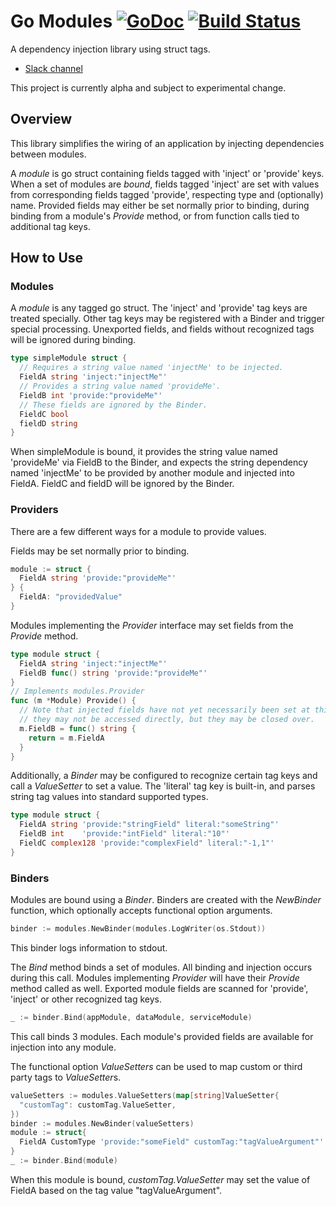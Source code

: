 # Go Modules [![GoDoc](https://godoc.org/github.com/go-modules/modules?status.svg)](https://godoc.org/github.com/go-modules/modules) [![Build Status](https://travis-ci.org/go-modules/modules.svg)](https://travis-ci.org/go-modules/modules)
A dependency injection library using struct tags.

- [Slack channel](https://gophers.slack.com/messages/go-modules/)

This project is currently alpha and subject to experimental change.

## Overview
This library simplifies the wiring of an application by injecting dependencies between modules.

A *module* is go struct containing fields tagged with 'inject' or 'provide' keys. When a set of modules are
*bound*, fields tagged 'inject' are set with values from corresponding fields tagged 'provide', respecting type and
(optionally) name. Provided fields may either be set normally prior to binding, during binding from a module's *Provide*
method, or from function calls tied to additional tag keys.

## How to Use

### Modules
A *module* is any tagged go struct. The 'inject' and 'provide' tag keys are treated specially. Other tag keys may be
registered with a Binder and trigger special processing. Unexported fields, and fields without recognized tags will be
ignored during binding.
```go
type simpleModule struct {
  // Requires a string value named 'injectMe' to be injected.
  FieldA string 'inject:"injectMe"'
  // Provides a string value named 'provideMe'.
  FieldB int 'provide:"provideMe"'
  // These fields are ignored by the Binder.
  FieldC bool
  fieldD string
}
```
When simpleModule is bound, it provides the string value named 'provideMe' via FieldB to the Binder, and expects the
string dependency named 'injectMe' to be provided by another module and injected into FieldA. FieldC and fieldD will be
ignored by the Binder.

### Providers
There are a few different ways for a module to provide values.

Fields may be set normally prior to binding.
```go
module := struct {
  FieldA string 'provide:"provideMe"'
} {
  FieldA: "providedValue"
}
```

Modules implementing the *Provider* interface may set fields from the *Provide* method.
```go
type module struct {
  FieldA string 'inject:"injectMe"'
  FieldB func() string 'provide:"provideMe"'
}
// Implements modules.Provider
func (m *Module) Provide() {
  // Note that injected fields have not yet necessarily been set at this point, so
  // they may not be accessed directly, but they may be closed over.
  m.FieldB = func() string {
    return = m.FieldA
  }
}
```

Additionally, a *Binder* may be configured to recognize certain tag keys and call a *ValueSetter* to set a value.
The 'literal' tag key is built-in, and parses string tag values into standard supported types.
```go
type module struct {
  FieldA string 'provide:"stringField" literal:"someString"'
  FieldB int    'provide:"intField" literal:"10"'
  FieldC complex128 'provide:"complexField" literal:"-1,1"'
}
```

### Binders
Modules are bound using a *Binder*. Binders are created with the *NewBinder* function, which optionally
accepts functional option arguments.
```go
binder := modules.NewBinder(modules.LogWriter(os.Stdout))
```
This binder logs information to stdout.

The *Bind* method binds a set of modules. All binding and injection occurs during this call. Modules implementing
*Provider* will have their *Provide* method called as well. Exported module fields are scanned for 'provide',
'inject' or other recognized tag keys.
```go
_ := binder.Bind(appModule, dataModule, serviceModule)
```
This call binds 3 modules. Each module's provided fields are available for injection into any module.

The functional option *ValueSetters* can be used to map custom or third party tags to *ValueSetter*s.
```go
valueSetters := modules.ValueSetters(map[string]ValueSetter{
  "customTag": customTag.ValueSetter,
})
binder := modules.NewBinder(valueSetters)
module := struct{
  FieldA CustomType 'provide:"someField" customTag:"tagValueArgument"'
}
_ := binder.Bind(module)
```
When this module is bound, *customTag.ValueSetter* may set the value of FieldA based on the tag value "tagValueArgument".